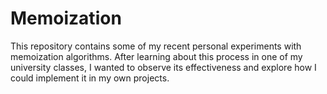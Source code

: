 # Memoization
This repository contains some of my recent personal experiments with memoization algorithms. After learning about this process in one of my university classes, I wanted to observe its effectiveness and explore how I could implement it in my own projects.

